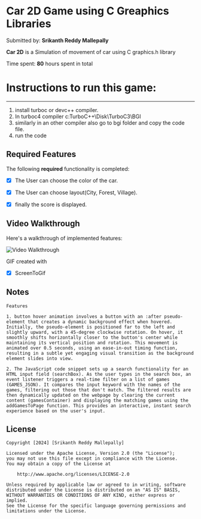 # Car 2D Game using C Greaphics Libraries

Submitted by: **Srikanth Reddy Mallepally**

****Car 2D**** is a Simulation of movement of car using C graphics.h library

Time spent: **80** hours spent in total

# Instructions to run this game:
----------------------------------------
1. install turboc or devc++ compiler.
2. In turboc4 compiler c:TurboC++\Disk\TurboC3\BGI
3. similarly in an other compiler also go to bgi folder and copy the code file.
4. run the code

## Required Features

The following **required** functionality is completed:

- [x] The User can choose the color of the car.
- [x] The User can choose layout(City, Forest, Village).
- [x] finally the score is displayed.


## Video Walkthrough

Here's a walkthrough of implemented features:

<img src='https://github.com/SrikanthReddyMallepally/Car2d/blob/main/card-2d.gif' title='Video Walkthrough' width='' alt='Video Walkthrough' />

<!-- Replace this with whatever GIF tool you used! -->

GIF created with

- [x] ScreenToGif

## Notes

    Features

    1. button hover animation involves a button with an :after pseudo-element that creates a dynamic background effect when hovered. Initially, the pseudo-element is positioned far to the left and slightly upward, with a 45-degree clockwise rotation. On hover, it smoothly shifts horizontally closer to the button's center while maintaining its vertical position and rotation. This movement is animated over 0.5 seconds, using an ease-in-out timing function, resulting in a subtle yet engaging visual transition as the background element slides into view.

    2. The JavaScript code snippet sets up a search functionality for an HTML input field (searchBox). As the user types in the search box, an event listener triggers a real-time filter on a list of games (GAMES_JSON). It compares the input keyword with the names of the games, filtering out those that don't match. The filtered results are then dynamically updated on the webpage by clearing the current content (gamesContainer) and displaying the matching games using the addGamesToPage function. This provides an interactive, instant search experience based on the user's input.

## License

    Copyright [2024] [Srikanth Reddy Mallepally]

    Licensed under the Apache License, Version 2.0 (the "License");
    you may not use this file except in compliance with the License.
    You may obtain a copy of the License at

        http://www.apache.org/licenses/LICENSE-2.0

    Unless required by applicable law or agreed to in writing, software
    distributed under the License is distributed on an "AS IS" BASIS,
    WITHOUT WARRANTIES OR CONDITIONS OF ANY KIND, either express or implied.
    See the License for the specific language governing permissions and
    limitations under the License.
